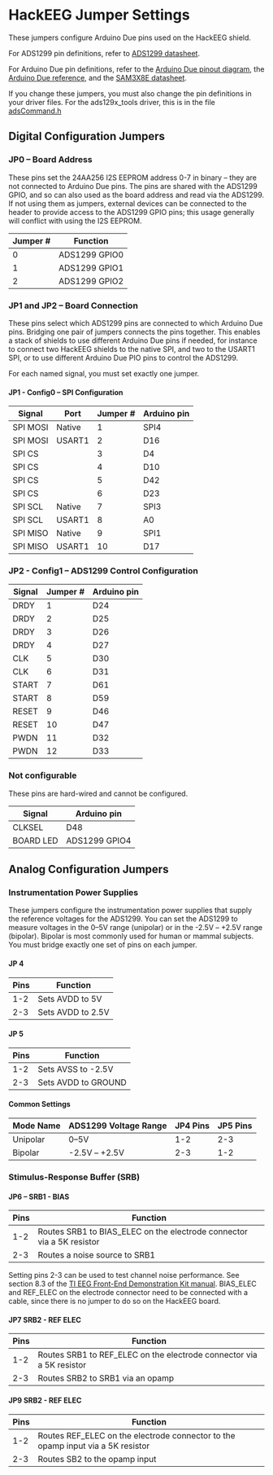 # HackEEG Jumper Settings

These jumpers configure Arduino Due pins used on the HackEEG shield.

For ADS1299 pin definitions, refer to [ADS1299 datasheet](http://www.ti.com/lit/ds/symlink/ads1299.pdf).

For Arduino Due pin definitions, refer to the [Arduino Due pinout diagram](https://raw.githubusercontent.com/adamfeuer/hackeeg-shield/master/docs/arduino_due_pinout.png), the [Arduino Due reference](https://www.arduino.cc/en/Main/ArduinoBoardDue), and the [SAM3X8E datasheet](http://www.atmel.com/Images/Atmel-11057-32-bit-Cortex-M3-Microcontroller-SAM3X-SAM3A_Datasheet.pdf).

If you change these jumpers, you must also change the pin definitions in your driver files. For the ads129x_tools driver, this is in the file [adsCommand.h](https://github.com/adamfeuer/ADS129x-tools/blob/master/ads129x_driver/adsCommand.h)

## Digital Configuration Jumpers


### JP0 – Board Address 

These pins set the 24AA256 I2S EEPROM address 0-7 in binary – they are not connected to Arduino Due pins. The pins are shared with the ADS1299 GPIO, and so can also used as the board address and read via the ADS1299. If not using them as jumpers, external devices can be connected to the header to provide access to the ADS1299 GPIO pins; this usage generally will conflict with using the I2S EEPROM.

| Jumper #	|Function				|
|------------	|------------------	|
| 0  	 		| ADS1299 GPIO0		|
| 1   			| ADS1299 GPIO1		|
| 2   			| ADS1299 GPIO2		|


### JP1 and JP2 – Board Connection

These pins select which ADS1299 pins are connected to which Arduino Due pins. Bridging one pair of jumpers connects the pins together. This enables a stack of shields to use different Arduino Due pins if needed, for instance to connect two HackEEG shields to the native SPI, and two to the USART1 SPI, or to use different Arduino Due PIO pins to control the ADS1299.

For each named signal, you must set exactly one jumper.
    
#### JP1 - Config0 – SPI Configuration


| Signal		|Port				|Jumper #	|Arduino pin |
|------------	|---------------	|--------	|----------- |
| SPI MOSI	|Native			| 1			| SPI4       |
| SPI MOSI	|USART1			| 2			| D16        |
| SPI CS		|					| 3			| D4         |
| SPI CS		|					| 4			| D10        |
| SPI CS		|					| 5			| D42        |
| SPI CS		|					| 6			| D23        |
| SPI SCL 	|Native			| 7			| SPI3       |
| SPI SCL 	|USART1			| 8			| A0         |
| SPI MISO 	|Native			| 9			| SPI1       |
| SPI MISO 	|USART1			| 10		| D17        |

      
### JP2 - Config1 – ADS1299 Control Configuration


| Signal		| Jumper #	|Arduino pin	|
|------------	|------------	|------------	|
| DRDY			| 1				| D24      	|
| DRDY			| 2				| D25      	|
| DRDY			| 3				| D26      	|
| DRDY			| 4				| D27      	|
| CLK			| 5				| D30      	|
| CLK			| 6				| D31      	|
| START		| 7				| D61      	|
| START		| 8				| D59      	|
| RESET		| 9				| D46      	|
| RESET		| 10			| D47      	|
| PWDN			| 11			| D32      	|
| PWDN			| 12			| D33      	|


### Not configurable

These pins are hard-wired and cannot be configured.

| Signal		|Arduino pin		|
|------------	|---------------	|
| CLKSEL		| D48				|
| BOARD LED	| ADS1299 GPIO4	|


## Analog Configuration Jumpers

### Instrumentation Power Supplies

These jumpers configure the instrumentation power supplies that supply the reference voltages for the ADS1299. You can set the ADS1299 to measure voltages in the 0–5V range (unipolar) or in the -2.5V – +2.5V range (bipolar). Bipolar is most commonly used for human or mammal subjects. You must bridge exactly one set of pins on each jumper.

#### JP 4

| Pins			| Function			|
|------------	|------------------	|
| 1-2			| Sets AVDD to 5V	|
| 2-3			| Sets AVDD to 2.5V	|
 
#### JP 5

| Pins			| Function				|
|------------	|----------------------	|
| 1-2			| Sets AVSS to -2.5V	|
| 2-3			| Sets AVDD to GROUND	|


#### Common Settings

| Mode Name	| ADS1299 Voltage Range		| JP4 Pins| JP5 Pins |
|------------	|-------------------------	|---------|--------- |
| Unipolar	| 0–5V							| 1-2     | 2-3      |
| Bipolar		| -2.5V – +2.5V				| 2-3     | 1-2      |


### Stimulus-Response Buffer (SRB)


#### JP6 – SRB1 - BIAS

| Pins			| Function			|
|------------	|------------------	|
| 1-2			| Routes SRB1 to BIAS_ELEC on the electrode connector via a 5K resistor |
| 2-3			| Routes a noise source to SRB1                                         |

Setting pins 2-3 can be used to test channel noise performance. See section 8.3 of the [TI EEG Front-End Demonstration Kit manual](http://www.ti.com/lit/ug/slau443b/slau443b.pdf). BIAS_ELEC and REF_ELEC on the electrode connector need to be connected with a cable, since there is no jumper to do so on the HackEEG board.


#### JP7 SRB2 - REF ELEC 

| Pins			| Function				                                                |
|------------	|--------------------------------------------------------------------- |
| 1-2			| Routes SRB1 to REF_ELEC on the electrode connector via a 5K resistor |
| 2-3			| Routes SRB2 to SRB1 via an opamp                                     |

#### JP9 SRB2 - REF ELEC 

| Pins			| Function				                                                           |
|------------	|-------------------------------------------------------------------------------- |
| 1-2			| Routes REF_ELEC on the electrode connector to the opamp input via a 5K resistor |
| 2-3			| Routes SB2 to the opamp input                                                   |

